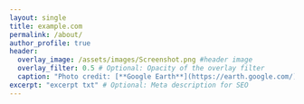 ```yaml
---
layout: single
title: example.com
permalink: /about/
author_profile: true
header:
  overlay_image: /assets/images/Screenshot.png #header image
  overlay_filter: 0.5 # Optional: Opacity of the overlay filter
  caption: "Photo credit: [**Google Earth**](https://earth.google.com/)"
excerpt: "excerpt txt" # Optional: Meta description for SEO
---
```

